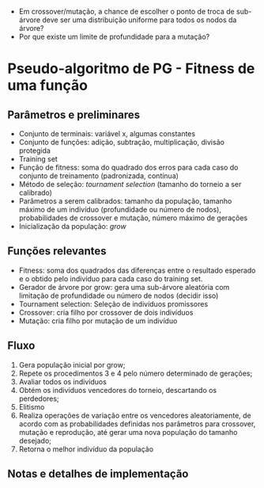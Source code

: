 - Em crossover/mutação, a chance de escolher o ponto de troca de sub-árvore deve ser uma distribuição uniforme para todos os nodos da árvore?
- Por que existe um limite de profundidade para a mutação?

Pseudo-algoritmo de PG - Fitness de uma função
==============================================

Parâmetros e preliminares
-------------------------

- Conjunto de terminais: variável x, algumas constantes
- Conjunto de funções: adição, subtração, multiplicação, divisão protegida
- Training set
- Função de fitness: soma do quadrado dos erros para cada caso do conjunto de treinamento (padronizada, contínua)
- Método de seleção: _tournament selection_ (tamanho do torneio a ser calibrado)
- Parâmetros a serem calibrados: tamanho da população, tamanho máximo de um indivíduo (profundidade ou número de nodos), probabilidades de crossover e mutação, número máximo de gerações
- Inicialização da população: _grow_

Funções relevantes
------------------

- Fitness: soma dos quadrados das diferenças entre o resultado esperado e o obtido pelo indivíduo para cada caso do training set.
- Gerador de árvore por grow: gera uma sub-árvore aleatória com limitação de profundidade ou número de nodos (decidir isso)
- Tournament selection: Seleção de indivíduos promissores
- Crossover: cria filho por crossover de dois indivíduos
- Mutação: cria filho por mutação de um indivíduo

Fluxo
-----

1. Gera população inicial por grow;
2. Repete os procedimentos 3 e 4 pelo número determinado de gerações;
3. Avaliar todos os indivíduos
3. Obtém os indivíduos vencedores do torneio, descartando os perdedores;
4. Elitismo
5. Realiza operações de variação entre os vencedores aleatoriamente, de acordo com as probabilidades definidas nos parâmetros para crossover, mutação e reprodução, até gerar uma nova população do tamanho desejado;
6. Retorna o melhor indivíduo da população

Notas e detalhes de implementação
---------------------------------


